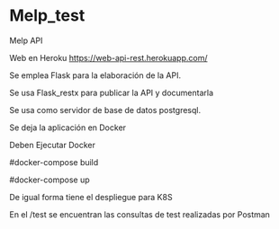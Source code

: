 # Melp_test
Melp API

Web en Heroku https://web-api-rest.herokuapp.com/

Se emplea Flask para la elaboración de la API.

Se usa Flask_restx para publicar la API y documentarla

Se usa como servidor de base de datos postgresql.

Se deja la aplicación en Docker

Deben Ejecutar Docker

#docker-compose build

#docker-compose up

De igual forma tiene el despliegue para K8S

En el /test se encuentran las consultas de test realizadas por Postman
